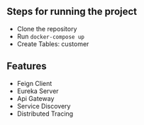 ## Steps for running the project
- Clone the repository
- Run ```docker-compose up```
- Create Tables: customer

## Features
- Feign Client
- Eureka Server
- Api Gateway
- Service Discovery
- Distributed Tracing